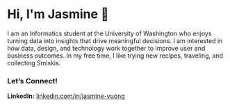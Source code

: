 # Hi, I'm Jasmine 👋  

I am an Informatics student at the University of Washington who enjoys turning data into insights that drive meaningful decisions. I am interested in how data, design, and technology work together to improve user and business outcomes. In my free time, I like trying new recipes, traveling, and collecting Smiskis.  

### Let’s Connect!  
**LinkedIn:** [linkedin.com/in/jasmine-vuong](https://linkedin.com/in/jasmine-vuong)
